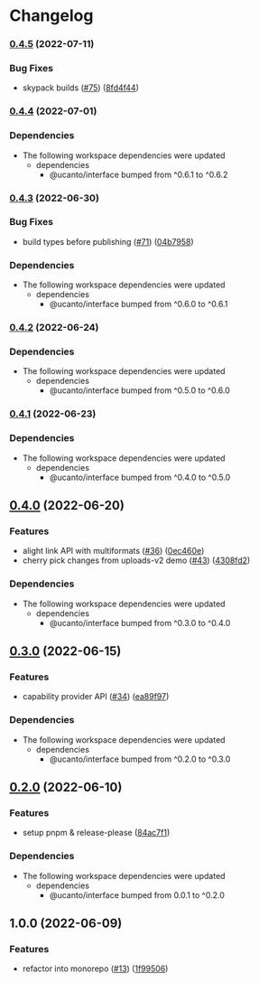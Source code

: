 # Changelog

### [0.4.5](https://www.github.com/web3-storage/ucanto/compare/authority-v0.4.4...authority-v0.4.5) (2022-07-11)


### Bug Fixes

* skypack builds ([#75](https://www.github.com/web3-storage/ucanto/issues/75)) ([8fd4f44](https://www.github.com/web3-storage/ucanto/commit/8fd4f44aabf9f5204d28abfbf650b013faee4306))

### [0.4.4](https://www.github.com/web3-storage/ucanto/compare/authority-v0.4.3...authority-v0.4.4) (2022-07-01)


### Dependencies

* The following workspace dependencies were updated
  * dependencies
    * @ucanto/interface bumped from ^0.6.1 to ^0.6.2

### [0.4.3](https://www.github.com/web3-storage/ucanto/compare/authority-v0.4.2...authority-v0.4.3) (2022-06-30)


### Bug Fixes

* build types before publishing ([#71](https://www.github.com/web3-storage/ucanto/issues/71)) ([04b7958](https://www.github.com/web3-storage/ucanto/commit/04b79588f77dba234aaf628f62f574b124bd540b))


### Dependencies

* The following workspace dependencies were updated
  * dependencies
    * @ucanto/interface bumped from ^0.6.0 to ^0.6.1

### [0.4.2](https://www.github.com/web3-storage/ucanto/compare/authority-v0.4.1...authority-v0.4.2) (2022-06-24)


### Dependencies

* The following workspace dependencies were updated
  * dependencies
    * @ucanto/interface bumped from ^0.5.0 to ^0.6.0

### [0.4.1](https://www.github.com/web3-storage/ucanto/compare/authority-v0.4.0...authority-v0.4.1) (2022-06-23)


### Dependencies

* The following workspace dependencies were updated
  * dependencies
    * @ucanto/interface bumped from ^0.4.0 to ^0.5.0

## [0.4.0](https://www.github.com/web3-storage/ucanto/compare/authority-v0.3.0...authority-v0.4.0) (2022-06-20)


### Features

* alight link API with multiformats ([#36](https://www.github.com/web3-storage/ucanto/issues/36)) ([0ec460e](https://www.github.com/web3-storage/ucanto/commit/0ec460e43ddda0bb3a3fea8a7881da1463154f36))
* cherry pick changes from uploads-v2 demo ([#43](https://www.github.com/web3-storage/ucanto/issues/43)) ([4308fd2](https://www.github.com/web3-storage/ucanto/commit/4308fd2f392b9fcccc52af64432dcb04c8257e0b))


### Dependencies

* The following workspace dependencies were updated
  * dependencies
    * @ucanto/interface bumped from ^0.3.0 to ^0.4.0

## [0.3.0](https://www.github.com/web3-storage/ucanto/compare/authority-v0.2.0...authority-v0.3.0) (2022-06-15)


### Features

* capability provider API ([#34](https://www.github.com/web3-storage/ucanto/issues/34)) ([ea89f97](https://www.github.com/web3-storage/ucanto/commit/ea89f97125bb484a12ce3ca09a7884911a9fd4d6))


### Dependencies

* The following workspace dependencies were updated
  * dependencies
    * @ucanto/interface bumped from ^0.2.0 to ^0.3.0

## [0.2.0](https://www.github.com/web3-storage/ucanto/compare/authority-v0.1.0...authority-v0.2.0) (2022-06-10)


### Features

* setup pnpm & release-please ([84ac7f1](https://www.github.com/web3-storage/ucanto/commit/84ac7f12e5a66ee4919fa7527858dc916850e3e0))


### Dependencies

* The following workspace dependencies were updated
  * dependencies
    * @ucanto/interface bumped from 0.0.1 to ^0.2.0

## 1.0.0 (2022-06-09)


### Features

* refactor into monorepo ([#13](https://www.github.com/web3-storage/ucanto/issues/13)) ([1f99506](https://www.github.com/web3-storage/ucanto/commit/1f995064ec6e5953118c2dd1065ee6be959f25b9))
